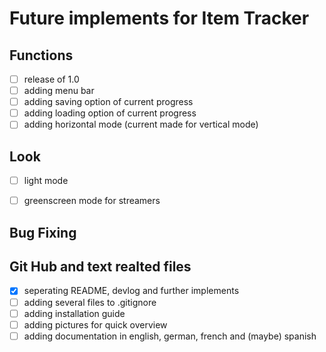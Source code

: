 # Future implements for Item Tracker

## Functions
- [ ] release of 1.0
- [ ] adding menu bar
- [ ] adding saving option of current progress
- [ ] adding loading option of current progress
- [ ] adding horizontal mode (current made for vertical mode)
## Look
- [ ] light mode
- [ ] greenscreen mode for streamers


## Bug Fixing

## Git Hub and text realted files
- [x] seperating README, devlog and further implements
- [ ] adding several files to .gitignore
- [ ] adding installation guide
- [ ] adding pictures for quick overview
- [ ] adding documentation in english, german, french and (maybe) spanish
